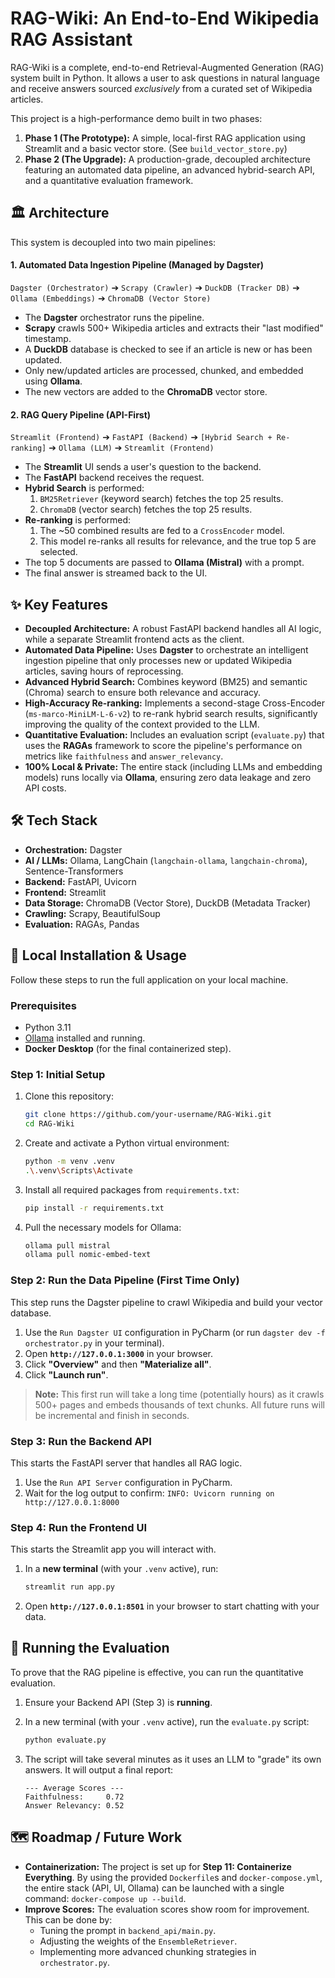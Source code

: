 # RAG-Wiki: An End-to-End Wikipedia RAG Assistant

RAG-Wiki is a complete, end-to-end Retrieval-Augmented Generation (RAG) system built in Python. It allows a user to ask questions in natural language and receive answers sourced *exclusively* from a curated set of Wikipedia articles.

This project is a high-performance demo built in two phases:

1.  **Phase 1 (The Prototype):** A simple, local-first RAG application using Streamlit and a basic vector store. (See `build_vector_store.py`)
2.  **Phase 2 (The Upgrade):** A production-grade, decoupled architecture featuring an automated data pipeline, an advanced hybrid-search API, and a quantitative evaluation framework.

## 🏛️ Architecture

This system is decoupled into two main pipelines:

#### 1\. Automated Data Ingestion Pipeline (Managed by Dagster)

`Dagster (Orchestrator)` ➔ `Scrapy (Crawler)` ➔ `DuckDB (Tracker DB)` ➔ `Ollama (Embeddings)` ➔ `ChromaDB (Vector Store)`

  * The **Dagster** orchestrator runs the pipeline.
  * **Scrapy** crawls 500+ Wikipedia articles and extracts their "last modified" timestamp.
  * A **DuckDB** database is checked to see if an article is new or has been updated.
  * Only new/updated articles are processed, chunked, and embedded using **Ollama**.
  * The new vectors are added to the **ChromaDB** vector store.

#### 2\. RAG Query Pipeline (API-First)

`Streamlit (Frontend)` ➔ `FastAPI (Backend)` ➔ `[Hybrid Search + Re-ranking]` ➔ `Ollama (LLM)` ➔ `Streamlit (Frontend)`

  * The **Streamlit** UI sends a user's question to the backend.
  * The **FastAPI** backend receives the request.
  * **Hybrid Search** is performed:
    1.  `BM25Retriever` (keyword search) fetches the top 25 results.
    2.  `ChromaDB` (vector search) fetches the top 25 results.
  * **Re-ranking** is performed:
    1.  The \~50 combined results are fed to a `CrossEncoder` model.
    2.  This model re-ranks all results for relevance, and the true top 5 are selected.
  * The top 5 documents are passed to **Ollama (Mistral)** with a prompt.
  * The final answer is streamed back to the UI.

## ✨ Key Features

  * **Decoupled Architecture:** A robust FastAPI backend handles all AI logic, while a separate Streamlit frontend acts as the client.
  * **Automated Data Pipeline:** Uses **Dagster** to orchestrate an intelligent ingestion pipeline that only processes new or updated Wikipedia articles, saving hours of reprocessing.
  * **Advanced Hybrid Search:** Combines keyword (BM25) and semantic (Chroma) search to ensure both relevance and accuracy.
  * **High-Accuracy Re-ranking:** Implements a second-stage Cross-Encoder (`ms-marco-MiniLM-L-6-v2`) to re-rank hybrid search results, significantly improving the quality of the context provided to the LLM.
  * **Quantitative Evaluation:** Includes an evaluation script (`evaluate.py`) that uses the **RAGAs** framework to score the pipeline's performance on metrics like `faithfulness` and `answer_relevancy`.
  * **100% Local & Private:** The entire stack (including LLMs and embedding models) runs locally via **Ollama**, ensuring zero data leakage and zero API costs.

## 🛠️ Tech Stack

  * **Orchestration:** Dagster
  * **AI / LLMs:** Ollama, LangChain (`langchain-ollama`, `langchain-chroma`), Sentence-Transformers
  * **Backend:** FastAPI, Uvicorn
  * **Frontend:** Streamlit
  * **Data Storage:** ChromaDB (Vector Store), DuckDB (Metadata Tracker)
  * **Crawling:** Scrapy, BeautifulSoup
  * **Evaluation:** RAGAs, Pandas

## 🚀 Local Installation & Usage

Follow these steps to run the full application on your local machine.

### Prerequisites

  * Python 3.11
  * [Ollama](https://ollama.com/) installed and running.
  * **Docker Desktop** (for the final containerized step).

### Step 1: Initial Setup

1.  Clone this repository:
    ```bash
    git clone https://github.com/your-username/RAG-Wiki.git
    cd RAG-Wiki
    ```
2.  Create and activate a Python virtual environment:
    ```bash
    python -m venv .venv
    .\.venv\Scripts\Activate
    ```
3.  Install all required packages from `requirements.txt`:
    ```bash
    pip install -r requirements.txt
    ```
4.  Pull the necessary models for Ollama:
    ```bash
    ollama pull mistral
    ollama pull nomic-embed-text
    ```

### Step 2: Run the Data Pipeline (First Time Only)

This step runs the Dagster pipeline to crawl Wikipedia and build your vector database.

1.  Use the `Run Dagster UI` configuration in PyCharm (or run `dagster dev -f orchestrator.py` in your terminal).
2.  Open **`http://127.0.0.1:3000`** in your browser.
3.  Click **"Overview"** and then **"Materialize all"**.
4.  Click **"Launch run"**.

> **Note:** This first run will take a long time (potentially hours) as it crawls 500+ pages and embeds thousands of text chunks. All future runs will be incremental and finish in seconds.

### Step 3: Run the Backend API

This starts the FastAPI server that handles all RAG logic.

1.  Use the `Run API Server` configuration in PyCharm.
2.  Wait for the log output to confirm:
    `INFO: Uvicorn running on http://127.0.0.1:8000`

### Step 4: Run the Frontend UI

This starts the Streamlit app you will interact with.

1.  In a **new terminal** (with your `.venv` active), run:
    ```bash
    streamlit run app.py
    ```
2.  Open **`http://127.0.0.1:8501`** in your browser to start chatting with your data.

## 🔬 Running the Evaluation

To prove that the RAG pipeline is effective, you can run the quantitative evaluation.

1.  Ensure your Backend API (Step 3) is **running**.

2.  In a new terminal (with your `.venv` active), run the `evaluate.py` script:

    ```bash
    python evaluate.py
    ```

3.  The script will take several minutes as it uses an LLM to "grade" its own answers. It will output a final report:

    ```
    --- Average Scores ---
    Faithfulness:     0.72
    Answer Relevancy: 0.52
    ```

## 🗺️ Roadmap / Future Work

  * **Containerization:** The project is set up for **Step 11: Containerize Everything**. By using the provided `Dockerfile`s and `docker-compose.yml`, the entire stack (API, UI, Ollama) can be launched with a single command: `docker-compose up --build`.
  * **Improve Scores:** The evaluation scores show room for improvement. This can be done by:
      * Tuning the prompt in `backend_api/main.py`.
      * Adjusting the weights of the `EnsembleRetriever`.
      * Implementing more advanced chunking strategies in `orchestrator.py`.
